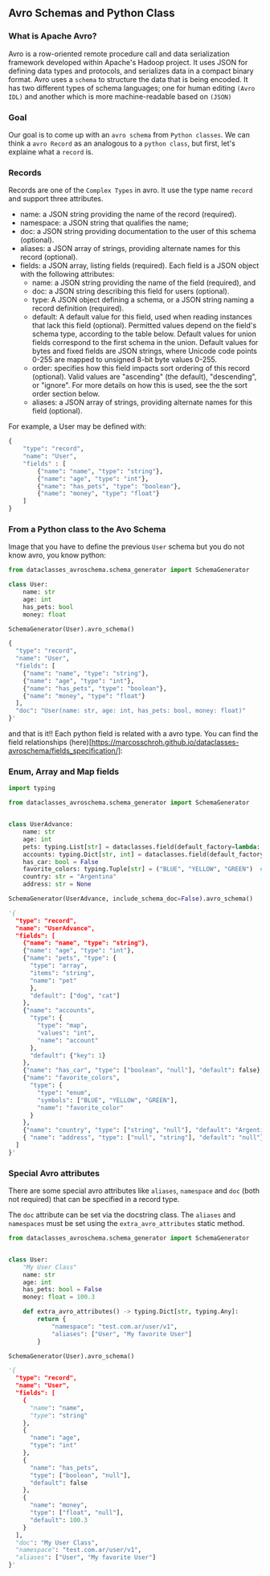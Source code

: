 ## Avro Schemas and Python Class

### What is Apache Avro?

Avro is a row-oriented remote procedure call and data serialization framework developed within Apache's Hadoop project. It uses JSON for defining data types and protocols, and serializes data in a compact binary format. Avro uses a `schema` to structure the data that is being encoded. It has two different types of schema languages; one for human editing `(Avro IDL)` and another which is more machine-readable based on `(JSON)`

### Goal

Our goal is to come up with an `avro schema` from `Python classes`.
We can think a `avro Record` as an analogous to a `python class`, but first, let's explaine what a `record` is.


### Records

Records are one of the `Complex Types` in avro. It use the type name `record` and support three attributes.

* name: a JSON string providing the name of the record (required).
* namespace: a JSON string that qualifies the name;
* doc: a JSON string providing documentation to the user of this schema (optional).
* aliases: a JSON array of strings, providing alternate names for this record (optional).
* fields: a JSON array, listing fields (required). Each field is a JSON object with the following attributes:
    * name: a JSON string providing the name of the field (required), and
    * doc: a JSON string describing this field for users (optional).
    * type: A JSON object defining a schema, or a JSON string naming a record definition (required).
    * default: A default value for this field, used when reading instances that lack this field (optional). Permitted    values depend on the field's schema type, according to the table below. Default values for union fields correspond to the first schema in the union. Default values for bytes and fixed fields are JSON strings, where Unicode code points 0-255 are mapped to unsigned 8-bit byte values 0-255.
    * order: specifies how this field impacts sort ordering of this record (optional). Valid values are "ascending" (the default), "descending", or "ignore". For more details on how this is used, see the the sort order section below.
    * aliases: a JSON array of strings, providing alternate names for this field (optional).

For example, a User may be defined with:

```python
{
    "type": "record",
    "name": "User",
    "fields" : [
        {"name": "name", "type": "string"},
        {"name": "age", "type": "int"},
        {"name": "has_pets", "type": "boolean"},
        {"name": "money", "type": "float"}
    ]
}
```

### From a Python class to the Avo Schema

Image that you have to define the previous `User` schema but you do not know avro, you know python:

```python
from dataclasses_avroschema.schema_generator import SchemaGenerator

class User:
    name: str
    age: int
    has_pets: bool
    money: float

SchemaGenerator(User).avro_schema()

{
  "type": "record",
  "name": "User",
  "fields": [
    {"name": "name", "type": "string"},
    {"name": "age", "type": "int"},
    {"name": "has_pets", "type": "boolean"},
    {"name": "money", "type": "float"}
  ],
  "doc": "User(name: str, age: int, has_pets: bool, money: float)"
}'
```

and that is it!! Each python field is related with a avro type. You can find the field relationships (here)[https://marcosschroh.github.io/dataclasses-avroschema/fields_specification/]:

### Enum, Array and Map fields

```python
import typing

from dataclasses_avroschema.schema_generator import SchemaGenerator


class UserAdvance:
    name: str
    age: int
    pets: typing.List[str] = dataclasses.field(default_factory=lambda: ['dog', 'cat'])  # array field with default
    accounts: typing.Dict[str, int] = dataclasses.field(default_factory=lambda: {"key": 1})  # map field with default
    has_car: bool = False
    favorite_colors: typing.Tuple[str] = ("BLUE", "YELLOW", "GREEN")  # enum field
    country: str = "Argentina"
    address: str = None

SchemaGenerator(UserAdvance, include_schema_doc=False).avro_schema()

'{
  "type": "record",
  "name": "UserAdvance",
  "fields": [
    {"name": "name", "type": "string"},
    {"name": "age", "type": "int"},
    {"name": "pets", "type": {
      "type": "array",
      "items": "string",
      "name": "pet"
      },
      "default": ["dog", "cat"]
    },
    {"name": "accounts",
      "type": {
        "type": "map",
        "values": "int",
        "name": "account"
      },
      "default": {"key": 1}
    },
    {"name": "has_car", "type": ["boolean", "null"], "default": false},
    {"name": "favorite_colors",
      "type": {
        "type": "enum",
        "symbols": ["BLUE", "YELLOW", "GREEN"],
        "name": "favorite_color"
      }
    },
    {"name": "country", "type": ["string", "null"], "default": "Argentina"},
    { "name": "address", "type": ["null", "string"], "default": "null"}
  ]
}'
```

### Special Avro attributes

There are some special avro attributes like `aliases`, `namespace` and `doc` (both not required) that can be specified in a record type.

The `doc` attribute can be set via the docstring class. The `aliases` and `namespaces` must be set using the `extra_avro_attributes` static method.

```python
from dataclasses_avroschema.schema_generator import SchemaGenerator


class User:
    "My User Class"
    name: str
    age: int
    has_pets: bool = False
    money: float = 100.3

    def extra_avro_attributes() -> typing.Dict[str, typing.Any]:
        return {
            "namespace": "test.com.ar/user/v1",
            "aliases": ["User", "My favorite User"]
        }

SchemaGenerator(User).avro_schema()

'{
  "type": "record",
  "name": "User",
  "fields": [
    {
      "name": "name",
      "type": "string"
    },
    {
      "name": "age",
      "type": "int"
    },
    {
      "name": "has_pets",
      "type": ["boolean", "null"],
      "default": false
    },
    {
      "name": "money",
      "type": ["float", "null"],
      "default": 100.3
    }
  ],
  "doc": "My User Class",
  "namespace": "test.com.ar/user/v1",
  "aliases": ["User", "My favorite User"]
}'
```
